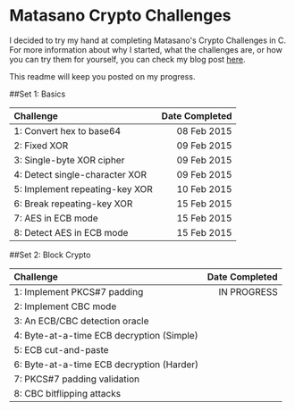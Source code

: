 # Matasano Crypto Challenges

I decided to try my hand at completing Matasano's Crypto Challenges in C. For more information about why I started, what the challenges are, or how you can try them for yourself, you can check my blog post [here](http://www.spdcx.net/2015/02/0x003-matasano-crypto-challenges-c.html). 

This readme will keep you posted on my progress.


##Set 1: Basics

| Challenge                        | Date Completed |
| :------------------------------- | -------------: |
| 1: Convert hex to base64         |    08 Feb 2015 |
| 2: Fixed XOR                     |    09 Feb 2015 |
| 3: Single-byte XOR cipher        |    09 Feb 2015 |
| 4: Detect single-character XOR   |    09 Feb 2015 |
| 5: Implement repeating-key XOR   |    10 Feb 2015 |
| 6: Break repeating-key XOR       |    15 Feb 2015 |
| 7: AES in ECB mode               |    15 Feb 2015 |
| 8: Detect AES in ECB mode        |    15 Feb 2015 ||

##Set 2: Block Crypto

| Challenge                                   | Date Completed |
| :------------------------------------------ | -------------: |
| 1: Implement PKCS#7 padding                 |    IN PROGRESS |
| 2: Implement CBC mode                       |                |
| 3: An ECB/CBC detection oracle              |                |
| 4: Byte-at-a-time ECB decryption (Simple)   |                |
| 5: ECB cut-and-paste                        |                |
| 6: Byte-at-a-time ECB decryption (Harder)   |                |
| 7: PKCS#7 padding validation                |                |
| 8: CBC bitflipping attacks                  |                ||


